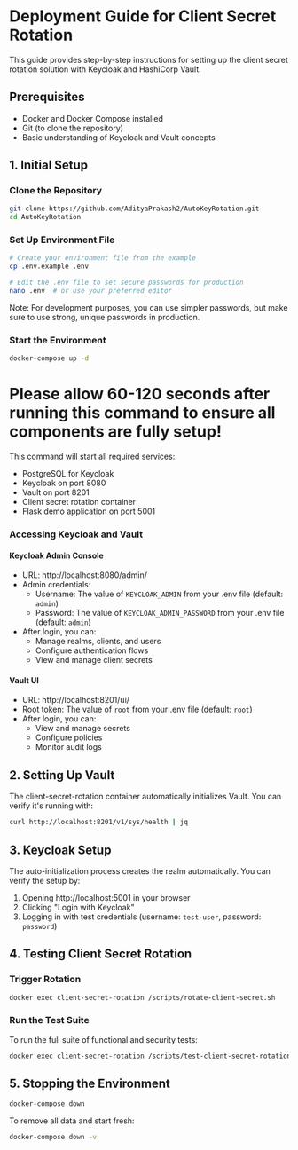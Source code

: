 # Deployment Guide for Client Secret Rotation

This guide provides step-by-step instructions for setting up the client secret rotation solution with Keycloak and HashiCorp Vault.

## Prerequisites

- Docker and Docker Compose installed
- Git (to clone the repository)
- Basic understanding of Keycloak and Vault concepts

## 1. Initial Setup

### Clone the Repository
```bash
git clone https://github.com/AdityaPrakash2/AutoKeyRotation.git
cd AutoKeyRotation
```

### Set Up Environment File

```bash
# Create your environment file from the example
cp .env.example .env

# Edit the .env file to set secure passwords for production
nano .env  # or use your preferred editor
```

Note: For development purposes, you can use simpler passwords, but make sure to use strong, unique passwords in production.

### Start the Environment

```bash
docker-compose up -d
```
# Please allow 60-120 seconds after running this command to ensure all components are fully setup!

This command will start all required services:
- PostgreSQL for Keycloak
- Keycloak on port 8080
- Vault on port 8201
- Client secret rotation container
- Flask demo application on port 5001

### Accessing Keycloak and Vault

#### Keycloak Admin Console
- URL: http://localhost:8080/admin/
- Admin credentials:
  - Username: The value of `KEYCLOAK_ADMIN` from your .env file (default: `admin`)
  - Password: The value of `KEYCLOAK_ADMIN_PASSWORD` from your .env file (default: `admin`)
- After login, you can:
  - Manage realms, clients, and users
  - Configure authentication flows
  - View and manage client secrets

#### Vault UI
- URL: http://localhost:8201/ui/
- Root token: The value of `root` from your .env file (default: `root`)
- After login, you can:
  - View and manage secrets
  - Configure policies
  - Monitor audit logs

## 2. Setting Up Vault

The client-secret-rotation container automatically initializes Vault. You can verify it's running with:

```bash
curl http://localhost:8201/v1/sys/health | jq
```

## 3. Keycloak Setup

The auto-initialization process creates the realm automatically. You can verify the setup by:

1. Opening http://localhost:5001 in your browser
2. Clicking "Login with Keycloak"
3. Logging in with test credentials (username: `test-user`, password: `password`)

## 4. Testing Client Secret Rotation

### Trigger Rotation

```bash
docker exec client-secret-rotation /scripts/rotate-client-secret.sh
```

### Run the Test Suite

To run the full suite of functional and security tests:

```bash
docker exec client-secret-rotation /scripts/test-client-secret-rotation.sh
```

## 5. Stopping the Environment

```bash
docker-compose down
```

To remove all data and start fresh:
```bash
docker-compose down -v
```
